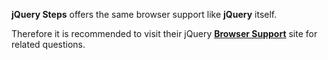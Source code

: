 **jQuery Steps** offers the same browser support like **jQuery** itself.

Therefore it is recommended to visit their jQuery **[Browser Support](http://jquery.com/browser-support/)** site for related questions.